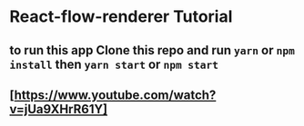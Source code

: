 # React-flow-renderer Tutorial
## to run this app Clone this repo and run `yarn` or `npm install` then `yarn start` or `npm start`
## [https://www.youtube.com/watch?v=jUa9XHrR61Y]

